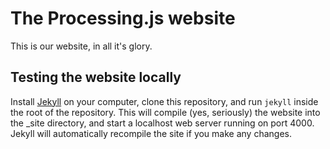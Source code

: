 The Processing.js website
=========================

This is our website, in all it's glory.

Testing the website locally
---------------------------

Install [Jekyll](https://github.com/mojombo/jekyll/wiki/Install) on your computer,
clone this repository, and run `jekyll` inside the root of the repository. This will
compile (yes, seriously) the website into the _site directory, and start a localhost
web server running on port 4000. Jekyll will automatically recompile the site if you
make any changes.
